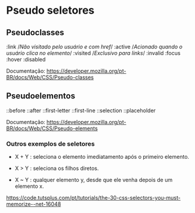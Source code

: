 # Pseudo seletores

## Pseudoclasses

:link /_Não visitado pelo usuário e com href_/
:active /_Acionado quando o usuário clica no elemento_/
:visited /_Exclusivo para links_/
:invalid
:focus
:hover
:disabled

Documentação: https://developer.mozilla.org/pt-BR/docs/Web/CSS/Pseudo-classes

## Pseudoelementos

::before
::after
::first-letter
::first-line
::selection
::placeholder

Documentação: https://developer.mozilla.org/pt-BR/docs/Web/CSS/Pseudo-elements

### Outros exemplos de seletores

- X + Y : seleciona o elemento imediatamento após o primeiro elemento.

- X > Y : seleciona os filhos diretos.

- X ~ Y : qualquer elemento y, desde que ele venha depois de um elemento x.

https://code.tutsplus.com/pt/tutorials/the-30-css-selectors-you-must-memorize--net-16048
